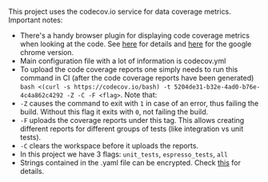 This project uses the codecov.io service for data coverage metrics.
Important notes:
* There's a handy browser plugin for displaying code coverage metrics
when looking at the code. See [here](https://docs.codecov.io/docs/browser-extension)
for details and [here]( https://chrome.google.com/webstore/detail/codecov-extension/keefkhehidemnokodkdkejapdgfjmijf) for the google
chrome version.
* Main configuration file with a lot of information is codecov.yml
* To upload the code coverage reports one simply needs to run this
command in CI (after the code coverage reports have been generated)
`bash <(curl -s https://codecov.io/bash) -t 5204de31-b32e-4ad0-b76e-4c4a862c4292 -Z -C -F <flag>`.
 Note that:
 * `-Z` causes the command to exit with `1` in case of an error,
 thus failing the build. Without this flag it exits with `0`, not failing
 the build.
 * `-F` uploads the coverage reports under this tag. This allows creating
 different reports for different groups of tests (like integration vs unit
 tests).
 * `-C` clears the workspace before it uploads the reports.
* In this project we have 3 flags: `unit_tests`, `espresso_tests`, `all`
* Strings contained in the .yaml file can be encrypted. Check
[this](https://codecov.io/gh/athkalia/Just-Another-Android-App/settings/yaml)
for details.

